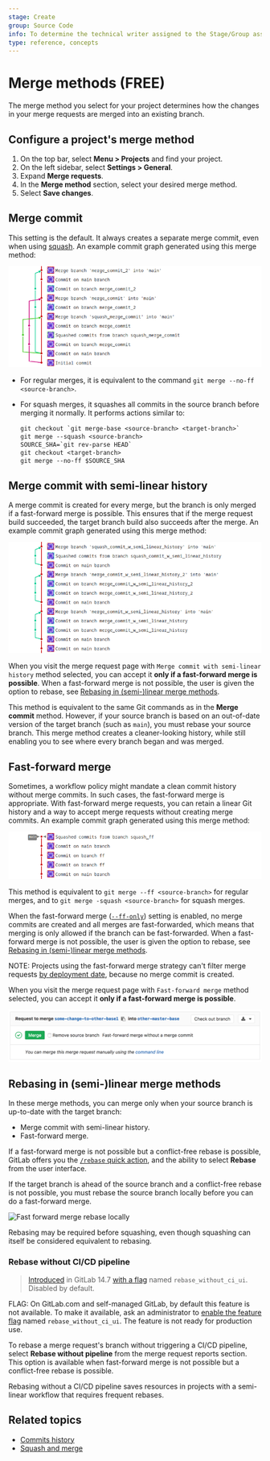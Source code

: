 ```yaml
---
stage: Create
group: Source Code
info: To determine the technical writer assigned to the Stage/Group associated with this page, see https://about.gitlab.com/handbook/engineering/ux/technical-writing/#assignments
type: reference, concepts
---
```


# Merge methods **(FREE)**

The merge method you select for your project determines how the changes in your
merge requests are merged into an existing branch.

## Configure a project's merge method

1. On the top bar, select **Menu > Projects** and find your project.
1. On the left sidebar, select **Settings > General**.
1. Expand **Merge requests**.
1. In the **Merge method** section, select your desired merge method.
1. Select **Save changes**.

## Merge commit

This setting is the default. It always creates a separate merge commit,
even when using [squash](../squash_and_merge.md). An example commit graph generated using this merge method:

![Commit graph for merge commits](../img/merge_method_merge_commit_v15_0.png)

- For regular merges, it is equivalent to the command `git merge --no-ff <source-branch>`.
- For squash merges, it squashes all commits in the source branch before merging it normally. It performs actions similar to:

  ```shell
  git checkout `git merge-base <source-branch> <target-branch>`
  git merge --squash <source-branch>
  SOURCE_SHA=`git rev-parse HEAD`
  git checkout <target-branch>
  git merge --no-ff $SOURCE_SHA
  ```

## Merge commit with semi-linear history

A merge commit is created for every merge, but the branch is only merged if
a fast-forward merge is possible. This ensures that if the merge request build
succeeded, the target branch build also succeeds after the merge. An example commit graph generated using this merge method:

![Commit graph for merge commit with semi-linear history](../img/merge_method_merge_commit_with_semi_linear_history_v15_0.png)

When you visit the merge request page with `Merge commit with semi-linear history`
method selected, you can accept it **only if a fast-forward merge is possible**.
When a fast-forward merge is not possible, the user is given the option to rebase, see
[Rebasing in (semi-)linear merge methods](#rebasing-in-semi-linear-merge-methods).

This method is equivalent to the same Git commands as in the **Merge commit** method. However,
if your source branch is based on an out-of-date version of the target branch (such as `main`),
you must rebase your source branch.
This merge method creates a cleaner-looking history, while still enabling you to
see where every branch began and was merged.

## Fast-forward merge

Sometimes, a workflow policy might mandate a clean commit history without
merge commits. In such cases, the fast-forward merge is appropriate. With
fast-forward merge requests, you can retain a linear Git history and a way
to accept merge requests without creating merge commits. An example commit graph
generated using this merge method:

![Commit graph for fast-forward merge](../img/merge_method_ff_v15_0.png)

This method is equivalent to `git merge --ff <source-branch>` for regular merges, and to
`git merge -squash <source-branch>` for squash merges.

When the fast-forward merge
([`--ff-only`](https://git-scm.com/docs/git-merge#git-merge---ff-only)) setting
is enabled, no merge commits are created and all merges are fast-forwarded,
which means that merging is only allowed if the branch can be fast-forwarded.
When a fast-forward merge is not possible, the user is given the option to rebase, see
[Rebasing in (semi-)linear merge methods](#rebasing-in-semi-linear-merge-methods).

NOTE:
Projects using the fast-forward merge strategy can't filter merge requests
[by deployment date](../index.md#filter-merge-requests-by-environment-or-deployment-date),
because no merge commit is created.

When you visit the merge request page with `Fast-forward merge`
method selected, you can accept it **only if a fast-forward merge is possible**.

![Fast-forward merge request](../img/ff_merge_mr.png)

## Rebasing in (semi-)linear merge methods

In these merge methods, you can merge only when your source branch is up-to-date with the target branch:

- Merge commit with semi-linear history.
- Fast-forward merge.

If a fast-forward merge is not possible but a conflict-free rebase is possible,
GitLab offers you the [`/rebase` quick action](../../../../topics/git/git_rebase.md#rebase-from-the-gitlab-ui),
and the ability to select **Rebase** from the user interface.

If the target branch is ahead of the source branch and a conflict-free rebase is
not possible, you must rebase the source branch locally before you can do a fast-forward merge.

![Fast forward merge rebase locally](../img/ff_merge_rebase_locally.png)

Rebasing may be required before squashing, even though squashing can itself be
considered equivalent to rebasing.

### Rebase without CI/CD pipeline

> [Introduced](https://gitlab.com/gitlab-org/gitlab/-/issues/118825) in GitLab 14.7 [with a flag](../../../../administration/feature_flags.md) named `rebase_without_ci_ui`. Disabled by default.

FLAG:
On GitLab.com and self-managed GitLab, by default this feature is not available. To make it available,
ask an administrator to [enable the feature flag](../../../../administration/feature_flags.md) named `rebase_without_ci_ui`.
The feature is not ready for production use.

To rebase a merge request's branch without triggering a CI/CD pipeline, select 
**Rebase without pipeline** from the merge request reports section.
This option is available when fast-forward merge is not possible but a conflict-free
rebase is possible.

Rebasing without a CI/CD pipeline saves resources in projects with a semi-linear
workflow that requires frequent rebases.

## Related topics

- [Commits history](../commits.md)
- [Squash and merge](../squash_and_merge.md)
